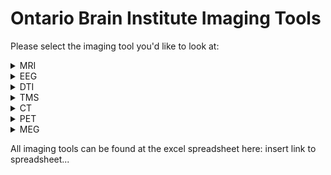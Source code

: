 # Ontario Brain Institute Imaging Tools

Please select the imaging tool you'd like to look at:

<details>
<summary>MRI</summary> 

### Data Collection Pipeline
MRI data is collected and processed in the MRI scanner before undergoing data curation. 
  
### Data Curation Pipeline

| Tool/Pipeline | Description | Requirements | Compute Location | Research Program(s) |
| ---------------- | ----------- | --------------------------- | ----------- | ---------|
| Scan Aquisition Pipeline | Pipeline that checks to see if there's a scan acquisition protocol which outlines specific criteria for scans.<details><summary>License</summary>Creative Commons Attribution 3.0</details> | N/A |Brain-CODE | All |
| [fBIRN](https://www.nitrc.org/projects/fbirn/) | Quality control for any changes in function in fMRI. Stores data in HTML file. Used for non-human/phantom data. <details><summary>License</summary>BSD and BIRN</details> | N/A | At the lab | All |
| [MRIQC](https://github.com/nipreps/mriqc/tree/c57059ee82c2bf07d188dbb588407a41116a1a61) | Program run on human brain scans and structural scans to provide summary variables. Is used to track outliers and indicate any potential problems in MRI function. Stores data in sessions on SPReD. Designed originally to handle large datasets.<details><summary>License</summary>3-clause BSD</details> <details><summary>Tool Citation </summary>    Esteban O, Birman D, Schaer M, Koyejo OO, Poldrack RA, Gorgolewski KJ; MRIQC: Advancing the Automatic Prediction of Image Quality in MRI from Unseen Sites; PLOS ONE 12(9):e0184661; doi:[10.1371/journal.pone.0184661](https://journals.plos.org/plosone/article?id=10.1371/journal.pone.0184661).</details> <details><summary>Relevant Publications</summary>Ramirez et.al., 2011, Black et.al., 2002 </details> | Large size CPU &emsp;|  Brain-CODE &emsp;&emsp;&emsp;&emsp; | CAN-BIND, ONDRI |
  | [ANT](http://stnava.github.io/ANTs/) | Pipeline for registration to a template image (normalization) <details><summary>License</summary>Apache Version 2.0 </details> <details><summary>Tool Citation </summary>Tustison, N. J., Cook, P. A., Klein, A., Song, G., Das, S. R., Duda, J. T., Kandel, B. M., van Strien, N., Stone, J. R., Gee, J. C., &amp; Avants, B. B. (2014). Large-scale evaluation of ants and freesurfer cortical thickness measurements. NeuroImage, 99, 166–179. [https://doi.org/10.1016/j.neuroimage.2014.05.044](https://www.sciencedirect.com/science/article/pii/S1053811914004091?via%3Dihub) </details> <details><summary>Relevant Publications</summary>To be filled </details> | N/A | Brain-CODE | CAN-BIND, ONDRI|
| [Free Surfer - recon-all function](https://surfer.nmr.mgh.harvard.edu/fswiki/recon-all) | Function that conduct measurements of volumetric/thickness in all brain regions and looks at volume of grey matter, white matter, CSF in the brain. Takes 20 minutes per session. All results stored in session. <details><summary>License</summary>GNU General Public License Version 2.0 </details> <details><summary>Tool Citation </summary> Citation will depend on what the recon-all function was used for. Citation information can be found [here](https://surfer.nmr.mgh.harvard.edu/fswiki/FreeSurferMethodsCitation).</details> <details><summary>Relevant Publications</summary>To be filled </details>| Large size CPU | Frontenac | CAN-BIND, ONDRI|
| Scan Rating Service with notification | Service which notifies researcher to rate the scan. Once done for each scan, a report is generated with the ratings of all scans. All metadata is compared against a set of known parameters and deviations are flagged. <details><summary>License</summary>Creative Commons Attribution 3.0</details> | N/A | Brain-CODE | CAN-BIND, ONDRI |
| [ICN](https://www.nitrc.org/projects/icn_atlas/) | Software that uses fMRI data to create a functional network. Was used by CAN-BIND researchers to isolates 10 different networks. <details><summary>License</summary>Creative Commons Attribution 4.0</details> <details><summary>Tool Citation </summary> Kozák, L. R., van Graan, L. A., Chaudhary, U. J., Szabó, Á. G., &amp; Lemieux, L. (2017). ICN_Atlas: Automated description and quantification of functional MRI activation patterns in the framework of Intrinsic Connectivity Networks. NeuroImage, 163, 319–341. [https://doi.org/10.1016/j.neuroimage.2017.09.014](https://doi.org/10.1016/j.neuroimage.2017.09.014) </details> <details><summary>Relevant Publications</summary>To be filled </details> | N/A | At the lab | CAN-BIND |
| [OPPNI Pipeline](https://github.com/strotherlab/oppni) | Pipeline used for fMRI pre-processing. <details><summary>License</summary>GNU General Public License Version 3.0</details> <details><summary>Tool Citation </summary> To be filled </details> <details><summary>Relevant Publications</summary>To be filled </details> | Large size CPU | Frontenac | ONDRI |
| [SABRE/Sunnybrook Imaging Processing Software](https://sabre.brainlab.ca/docs/index.html#) | Pipeline used for the identification of volumetrics in lesion data for structural MRI images. <details><summary>License</summary>GNU General Public License Version 3.0</details> <details><summary>Tool Citation </summary> To be filled </details> <details><summary>Relevant Publications</summary>To be filled </details> | N/A | At the lab | ONDRI |
| [ITK-SNAP Software](https://github.com/pyushkevich/itksnap) | Software that allows for editing and viewing of structural MRI data. <details><summary>License</summary>GNU General Public License Version 3.0</details> <details><summary>Tool Citation </summary> To be filled </details> <details><summary>Relevant Publications</summary>To be filled </details> | N/A | At the lab | ONDRI |
| [ANALYZE Software](https://analyzedirect.com) | Software used for manual editing and checking procedures of structural MRI data. <details><summary>License</summary>Not sure...</details> <details><summary>Tool Citation </summary> To be filled </details> <details><summary>Relevant Publications</summary>To be filled </details> | N/A | At the lab | ONDRI |
| [FSL - FLIRT](https://fsl.fmrib.ox.ac.uk/fsl/fslwiki/FLIRT) | Tool that is used for intra and inter modal brain image registration. <details><summary>License</summary> Oxford License</details> <details><summary>Tool Citation </summary> M. Jenkinson and S.M. Smith. A global optimisation method for robust affine registration of brain images. Medical Image Analysis, 5(2):143-156, 2001.</br> <br>M. Jenkinson, P.R. Bannister, J.M. Brady, and S.M. Smith. Improved optimisation for the robust and accurate linear registration and motion correction of brain images. NeuroImage, 17(2):825-841, 2002.</br> <br>Greve, D.N. and Fischl, B. Accurate and robust brain image alignment using boundary-based registration. NeuroImage, 48(1):63-72, 2009. </br> </details> <details><summary>Relevant Publications</summary>To be filled </details> | N/A | At the lab | ONDRI |
  
### Data Processing Pipeline

### Data Analysis Pipeline

</details>

<details>
<summary>EEG</summary>

### Data Collection Pipeline
 
### Data Curation Pipeline

| Tool/Pipeline | Description |Research Program(s)| Compute Location | Requirements | License | 
| ---------------- | ----------- | --------------------------- | ----------- |----------- |----------- |
| [EEGLAB](https://sccn.ucsd.edu/eeglab/index.php) | Tool that is used for conversion of EEG data into EDF format, normalization and standardization of EEG data. |CAN-BIND| Lab | MATLAB, > 8 GB and multi-core 64-bit processors recommended for large datasets | MIT License |
| [ERPEEG](https://github.com/EEGSignalProcessing/ERPEEG/releases/tag/v2.0) | Tool that is used for streamlined processing of ERP data |CAN-BIND| Lab | MATLAB | GNU General Public License Version 3.0 |
| [DATA2BIDS](https://github.com/SIMEXP/Data2Bids) | includes steps from acquisition to conversion to EDF and packaging to BIDS |EpLink| Brain-CODE | N/A | MIT License |
  
### Data Processing Pipeline

### Data Analysis Pipeline
</details>

<details>
<summary>DTI</summary>

### Data Collection Pipeline
  
### Data Curation Pipeline
| Tool/Pipeline | Description | Requirements | Compute Location | Additional Information | 
| ---------------- | --------------------------------- | --------------------------- | --------------------------- | --------------------------- | 
| DTI tractographer (TBSS part of FSL) | Tool that is used to improve the clarity of DTI results. | N/A | Lab|<details><summary>Research Program(s)</summary> ONDRI </details><details><summary>License</summary>FSL License</details>|

### Data Processing Pipeline

### Data Analysis Pipeline
</details>

<details>
<summary>TMS</summary>

### Data Collection Pipeline
  
### Data Curation Pipeline

### Data Processing Pipeline

### Data Analysis Pipeline
</details>

<details>
<summary>CT</summary>

### Data Collection Pipeline
  
### Data Curation Pipeline

### Data Processing Pipeline

### Data Analysis Pipeline
</details>

<details>
<summary>PET</summary>

### Data Collection Pipeline
  
### Data Curation Pipeline

### Data Processing Pipeline

### Data Analysis Pipeline
</details>

<details>
<summary>MEG</summary>

### Data Collection Pipeline
  
### Data Curation Pipeline

### Data Processing Pipeline

### Data Analysis Pipeline
</details>

All imaging tools can be found at the excel spreadsheet here: insert link to spreadsheet...
